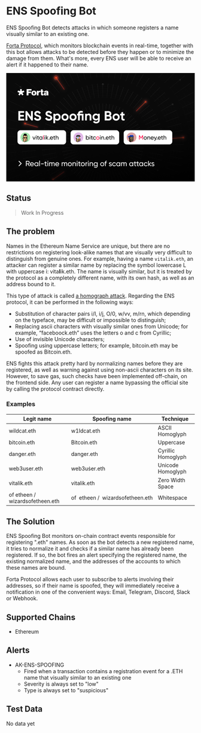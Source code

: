 # ENS Spoofing Bot

ENS Spoofing Bot detects attacks in which someone registers a name visually similar to an existing one.

[Forta Protocol](https://forta.org/), which monitors blockchain events in real-time, together with this bot allows
attacks to be detected before they happen or to minimize the damage from them. What's more, every ENS user will be able
to receive an alert if it happened to their name.

![ENS Spoofing Bot](/blob/preview.png)

## Status

> Work In Progress

## The problem

Names in the Ethereum Name Service are unique, but there are no restrictions on registering look-alike names that are
visually very difficult to distinguish from genuine ones.
For example, having a name `vitalik.eth`, an attacker can register a similar name by replacing the symbol
lowercase L with uppercase i: vita**I**ik.eth.
The name is visually similar, but it is treated by the protocol as a completely different name, with its own hash, as
well as an address bound to it.

This type of attack is called [a homograph attack](https://en.wikipedia.org/wiki/IDN_homograph_attack).
Regarding the ENS protocol, it can be performed in the following ways:

- Substitution of character pairs i/I, i/j, O/0, w/vv, m/rn, which depending on the typeface, may be difficult or
  impossible to distinguish;
- Replacing ascii characters with visually similar ones from Unicode; for example, “faсebooсk.eth” uses the letters o
  and с from Cyrillic;
- Use of invisible Unicode characters;
- Spoofing using uppercase letters; for example, bitcoin.eth may be spoofed as Bitcoin.eth.

ENS fights this attack pretty hard by normalizing names before they are registered,
as well as warning against using non-ascii characters on its site.
However, to save gas, such checks have been implemented off-chain, on the frontend side.
Any user can register a name bypassing the official site by calling the protocol contract directly.

### Examples

| Legit name                      | Spoofing name                                              | Technique          |
| ------------------------------- | ---------------------------------------------------------- | ------------------ |
| wildcat.eth                     | w1ldcat.eth                                                | ASCII Homoglyph    |
| bitcoin.eth                     | Bitcoin.eth                                                | Uppercase          |
| danger.eth                      | dаnger.eth                                                 | Cyrillic Homoglyph |
| web3user.eth                    | web3uṡer.eth                                               | Unicode Homoglyph  |
| vitalik.eth                     | vitalik&#8203;.eth                                         | Zero Width Space   |
| of etheen / wizardsofetheen.eth | of&nbsp;&nbsp;etheen&nbsp;/&nbsp;&nbsp;wizardsofetheen.eth | Whitespace         |

## The Solution

ENS Spoofing Bot monitors on-chain contract events responsible for registering ".eth" names.
As soon as the bot detects a new registered name, it tries to normalize it and checks if a similar name has already been
registered.
If so, the bot fires an alert specifying the registered name, the existing normalized name, and the addresses of the
accounts to which these names are bound.

Forta Protocol allows each user to subscribe to alerts involving their addresses,
so if their name is spoofed, they will immediately receive a notification in one of the convenient ways: Email,
Telegram, Discord, Slack or Webhook.

## Supported Chains

- Ethereum

## Alerts

- AK-ENS-SPOOFING
  - Fired when a transaction contains a registration event for a .ETH name that visually similar to an existing one
  - Severity is always set to "low"
  - Type is always set to "suspicious"

## Test Data

No data yet
